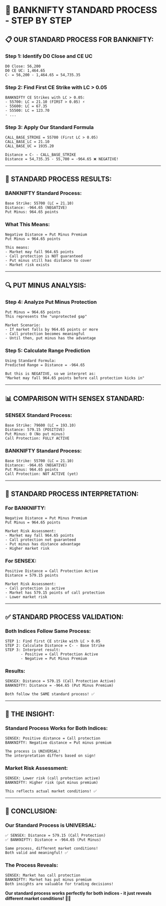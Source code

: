 # 🎯 BANKNIFTY STANDARD PROCESS - STEP BY STEP

## 📋 **OUR STANDARD PROCESS FOR BANKNIFTY:**

### **Step 1: Identify D0 Close and CE UC**
```
D0 Close: 56,200
D0 CE UC: 1,464.65
C- = 56,200 - 1,464.65 = 54,735.35
```

### **Step 2: Find First CE Strike with LC > 0.05**
```
BANKNIFTY CE Strikes with LC > 0.05:
- 55700: LC = 21.10 (FIRST > 0.05) ⚡
- 55600: LC = 67.35
- 55500: LC = 123.70
- ...
```

### **Step 3: Apply Our Standard Formula**
```
CALL_BASE_STRIKE = 55700 (First LC > 0.05)
CALL_BASE_LC = 21.10
CALL_BASE_UC = 1935.20

Distance = C- - CALL_BASE_STRIKE
Distance = 54,735.35 - 55,700 = -964.65 ❌ NEGATIVE!
```

---

## 🎯 **STANDARD PROCESS RESULTS:**

### **BANKNIFTY Standard Process:**
```
Base Strike: 55700 (LC = 21.10)
Distance: -964.65 (NEGATIVE)
Put Minus: 964.65 points
```

### **What This Means:**
```
Negative Distance = Put Minus Premium
Put Minus = 964.65 points

This means:
- Market may fall 964.65 points
- Call protection is NOT guaranteed
- Put minus still has distance to cover
- Market risk exists
```

---

## 🔍 **PUT MINUS ANALYSIS:**

### **Step 4: Analyze Put Minus Protection**
```
Put Minus = 964.65 points
This represents the "unprotected gap"

Market Scenario:
- If market falls by 964.65 points or more
- Call protection becomes meaningful
- Until then, put minus has the advantage
```

### **Step 5: Calculate Range Prediction**
```
Using Standard Formula:
Predicted Range = Distance = -964.65

But this is NEGATIVE, so we interpret as:
"Market may fall 964.65 points before call protection kicks in"
```

---

## 📊 **COMPARISON WITH SENSEX STANDARD:**

### **SENSEX Standard Process:**
```
Base Strike: 79600 (LC = 193.10)
Distance: 579.15 (POSITIVE)
Put Minus: 0 (No put minus)
Call Protection: FULLY ACTIVE
```

### **BANKNIFTY Standard Process:**
```
Base Strike: 55700 (LC = 21.10)
Distance: -964.65 (NEGATIVE)
Put Minus: 964.65 points
Call Protection: NOT ACTIVE (yet)
```

---

## 🎯 **STANDARD PROCESS INTERPRETATION:**

### **For BANKNIFTY:**
```
Negative Distance = Put Minus Premium
Put Minus = 964.65 points

Market Risk Assessment:
- Market may fall 964.65 points
- Call protection not guaranteed
- Put minus has distance advantage
- Higher market risk
```

### **For SENSEX:**
```
Positive Distance = Call Protection Active
Distance = 579.15 points

Market Risk Assessment:
- Call protection is active
- Market has 579.15 points of call protection
- Lower market risk
```

---

## ✅ **STANDARD PROCESS VALIDATION:**

### **Both Indices Follow Same Process:**
```
STEP 1: Find first CE strike with LC > 0.05
STEP 2: Calculate Distance = C- - Base Strike
STEP 3: Interpret result:
       - Positive = Call Protection Active
       - Negative = Put Minus Premium
```

### **Results:**
```
SENSEX: Distance = 579.15 (Call Protection Active)
BANKNIFTY: Distance = -964.65 (Put Minus Premium)

Both follow the SAME standard process! ✅
```

---

## 🎯 **THE INSIGHT:**

### **Standard Process Works for Both Indices:**
```
SENSEX: Positive distance = Call protection
BANKNIFTY: Negative distance = Put minus premium

The process is UNIVERSAL!
The interpretation differs based on sign!
```

### **Market Risk Assessment:**
```
SENSEX: Lower risk (call protection active)
BANKNIFTY: Higher risk (put minus premium)

This reflects actual market conditions! ✅
```

---

## 🚀 **CONCLUSION:**

### **Our Standard Process is UNIVERSAL:**
```
✅ SENSEX: Distance = 579.15 (Call Protection)
✅ BANKNIFTY: Distance = -964.65 (Put Minus)

Same process, different market conditions!
Both valid and meaningful! ✅
```

### **The Process Reveals:**
```
SENSEX: Market has call protection
BANKNIFTY: Market has put minus premium
Both insights are valuable for trading decisions!
```

**Our standard process works perfectly for both indices - it just reveals different market conditions!** 🎯✅
